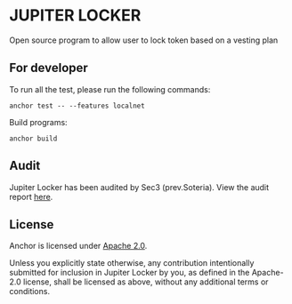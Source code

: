 # JUPITER LOCKER

Open source program to allow user to lock token based on a vesting plan

## For developer

To run all the test, please run the following commands:
```
anchor test -- --features localnet
```

Build programs:
```
anchor build
```


## Audit
Jupiter Locker has been audited by Sec3 (prev.Soteria). View the audit report [here](./audits/jup-lock_report_final.pdf).


## License
Anchor is licensed under [Apache 2.0](https://www.apache.org/licenses/LICENSE-2.0).

Unless you explicitly state otherwise, any contribution intentionally submitted for inclusion in Jupiter Locker by you, as defined in the Apache-2.0 license, shall be licensed as above, without any additional terms or conditions.
